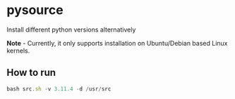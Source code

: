 # pysource
Install different python versions alternatively

**Note** - Currently, it only supports installation on Ubuntu/Debian based Linux kernels.

## How to run
```javascript
bash src.sh -v 3.11.4 -d /usr/src
```
